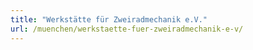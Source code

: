 ```yaml
---
title: "Werkstätte für Zweiradmechanik e.V."
url: /muenchen/werkstaette-fuer-zweiradmechanik-e-v/
---
```


